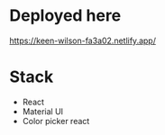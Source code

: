 # Deployed here
https://keen-wilson-fa3a02.netlify.app/
# Stack
- React
- Material UI
- Color picker react
